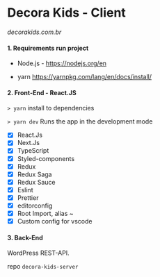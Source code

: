 # Decora Kids - Client

_decorakids.com.br_

#### 1. Requirements run project

- Node.js - https://nodejs.org/en

- yarn https://yarnpkg.com/lang/en/docs/install/

#### 2. Front-End - React.JS

`> yarn` install to dependencies

`> yarn dev` Runs the app in the development mode

- [x] React.Js
- [x] Next.Js
- [x] TypeScript
- [x] Styled-components
- [x] Redux
- [x] Redux Saga
- [x] Redux Sauce
- [x] Eslint
- [x] Prettier
- [x] editorconfig
- [x] Root Import, alias ~
- [x] Custom config for vscode

#### 3. Back-End

WordPress REST-API.

repo `decora-kids-server`

